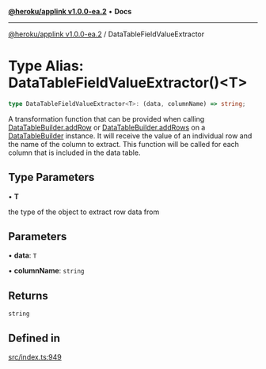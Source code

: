 [**@heroku/applink v1.0.0-ea.2**](../README.md) • **Docs**

***

[@heroku/applink v1.0.0-ea.2](../README.md) / DataTableFieldValueExtractor

# Type Alias: DataTableFieldValueExtractor()\<T\>

```ts
type DataTableFieldValueExtractor<T>: (data, columnName) => string;
```

A transformation function that can be provided when calling [DataTableBuilder.addRow](../interfaces/DataTableBuilder.md#addrow) or
[DataTableBuilder.addRows](../interfaces/DataTableBuilder.md#addrows) on a [DataTableBuilder](../interfaces/DataTableBuilder.md) instance. It will
receive the value of an individual row and the name of the column to extract. This function
will be called for each column that is included in the data table.

## Type Parameters

• **T**

the type of the object to extract row data from

## Parameters

• **data**: `T`

• **columnName**: `string`

## Returns

`string`

## Defined in

[src/index.ts:949](https://github.com/heroku/heroku-applink-nodejs/blob/3fb51da43e4d04227af35a3ae6f0781c0baa825b/src/index.ts#L949)

